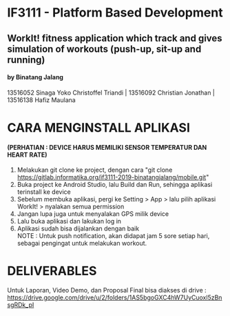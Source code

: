 # IF3111 - Platform Based Development
## WorkIt! fitness application which track and gives simulation of workouts (push-up, sit-up and running)

#### by Binatang Jalang
13516052 Sinaga Yoko Christoffel Triandi | 13516092 Christian Jonathan | 13516138 Hafiz Maulana    



# CARA MENGINSTALL APLIKASI 
#### (PERHATIAN : DEVICE HARUS MEMILIKI SENSOR TEMPERATUR DAN HEART RATE)
1. Melakukan git clone ke project, dengan cara "git clone https://gitlab.informatika.org/if3111-2019-binatangjalang/mobile.git"
2. Buka project ke Android Studio, lalu Build dan Run, sehingga aplikasi terinstall ke device
3. Sebelum membuka aplikasi, pergi ke Setting > App > lalu pilih aplikasi WorkIt! > nyalakan semua permission
4. Jangan lupa juga untuk menyalakan GPS milik device
5. Lalu buka aplikasi dan lakukan log in
6. Aplikasi sudah bisa dijalankan dengan baik  
NOTE : Untuk push notification, akan didapat jam 5 sore setiap hari, sebagai pengingat untuk melakukan workout.    



# DELIVERABLES
Untuk Laporan, Video Demo, dan Proposal Final bisa diakses di drive :
https://drive.google.com/drive/u/2/folders/1AS5bgoGXC4hW7UyCuoxl5zBnsgRDk_pI